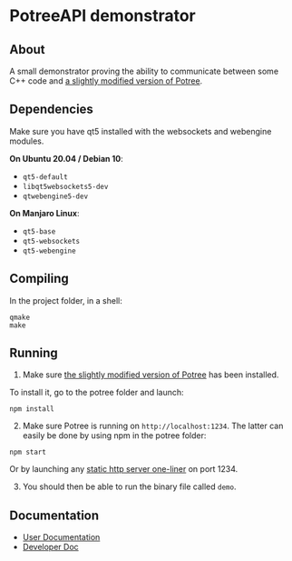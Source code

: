 # PotreeAPI demonstrator

## About
A small demonstrator proving the ability to communicate between some C++ code and [a slightly modified version of Potree](https://github.com/Stakhan/potree).

## Dependencies
Make sure you have qt5 installed with the websockets and webengine modules.

__On Ubuntu 20.04 / Debian 10__: 
+ `qt5-default`
+ `libqt5websockets5-dev`
+ `qtwebengine5-dev`

__On Manjaro Linux__: 
+ `qt5-base`
+ `qt5-websockets`
+ `qt5-webengine`

## Compiling
In the project folder, in a shell:
```
qmake
make
```

## Running
1. Make sure [the slightly modified version of Potree](https://github.com/Stakhan/potree) has been installed.

To install it, go to the potree folder and launch:
```
npm install
``` 

2. Make sure Potree is running on `http://localhost:1234`. The latter can easily be done by using npm in the potree folder:
```
npm start 
```
Or by launching any [static http server one-liner](https://gist.github.com/willurd/5720255) on port 1234.

3. You should then be able to run the binary file called `demo`.

## Documentation

+ [User Documentation](docs/user_doc.md)
+ [Developer Doc](docs/dev_doc.md)
